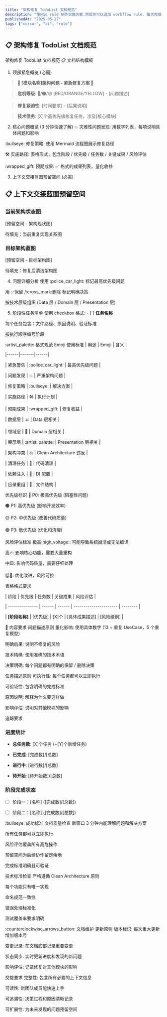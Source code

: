 ```yaml
---
title: "架构修复 TodoList 文档规范"
description: "使用此 rule 制作实施方案.然后你可以追加 workflow rule. 每次完成让他交接上下文。即可一个文档完成全部交接。再也不需要拉动很多文档啦～～～～～～～解放"
publishedAt: "2025-05-27"
tags: ["cursor", "ai", "rule"]
---
```



## 📋 架构修复 TodoList 文档规范

架构修复 TodoList 文档规范
:clipboard: 文档结构模板
1. 顶部紧急概览 (必需)



> **🚨 [模块名称]架构问题 - 紧急修复方案 🚨**

>

> **危机等级**: 🔴/🟠/🟡 [RED/ORANGE/YELLOW] - [问题描述]

> **修复紧迫性**: [时间要求] - [后果说明]

> **技术债务**: [X]个高优先级修复任务，涉及[核心模块]

2. 核心问题概览 (3 分钟快速了解)
:collision: 灾难性问题发现: 用数字列表，每项说明具体问题和影响

:bullseye: 修复策略: 使用 Mermaid 流程图展示修复路径

:hammer_and_wrench: 实施路径: 表格形式，包含阶段 / 优先级 / 任务数 / 关键成果 / 风险评估

:wrapped_gift: 预期成果: :white_check_mark: 格式的成果列表，量化收益

3. 上下文交接蓝图预留空间 (必需)

## 📋 **上下文交接蓝图预留空间**

### 当前架构状态图

[预留空间 - 架构现状图]

待填充：当前重复实现关系图


### 目标架构蓝图

[预留空间 - 目标架构图]

待填充：修复后清洁架构图


4. 问题详细分析
使用 :police_car_light: 标记最高优先级问题

用 :white_check_mark:保留 /:cross_mark:删除 标记明确决策

按技术层级组织 (Data 层 / Domain 层 / Presentation 层)

5. 阶段性任务清单
使用 checkbox 格式: - [ ] **任务名称**

每个任务包含：文件路径、原因说明、验证标准

按执行顺序编号阶段

:artist_palette: 格式规范
Emoji 使用标准
| 用途 | Emoji | 含义 |

|------|-------|------|

| 紧急警告 | :police_car_light: | 最高优先级问题 |

| 问题发现 | :collision: | 严重架构问题 |

| 修复策略 | :bullseye: | 解决方案 |

| 实施路径 | :hammer_and_wrench: | 执行计划 |

| 预期成果 | :wrapped_gift: | 修复收益 |

| 数据层 | :bar_chart: | Data 层相关 |

| 领域层 | :wrench: | Domain 层相关 |

| 展示层 | :artist_palette: | Presentation 层相关 |

| 架构冲突 | :balance_scale: | Clean Architecture 违反 |

| 清理任务 | :broom: | 代码清理 |

| 依赖注入 | :electric_plug: | DI 配置 |

| 目录重组 | :file_folder: | 文件结构 |

优先级标识
:red_circle: P0: 极高优先级 (阻塞性问题)

:orange_circle: P1: 高优先级 (影响开发效率)

:yellow_circle: P2: 中优先级 (改善代码质量)

:green_circle: P3: 低优先级 (优化和清理)

风险评估标准
极高:high_voltage:: 可能导致系统崩溃或无法编译

高:fire:: 影响核心功能，需要大量重构

中:yellow_square:: 影响代码质量，需要仔细处理

低:green_heart:: 优化改进，风险可控

表格格式要求

| 阶段 | 优先级 | 任务数 | 关键成果 | 风险评估 |

| --------------- | ------ | ------ | ---------------------- | -------- |

| **[阶段名称]** | [优先级] | [X]个 | [具体成果描述] | [风险级别] |

:memo: 内容要求
问题描述原则
量化影响: 使用具体数字 (13 + 重复 UseCase，5 个重复模型)

明确后果: 说明不修复的风险

技术精确: 使用准确的技术术语

决策明确: 每个问题都有明确的保留 / 删除决策

任务描述原则
可执行性: 每个任务都可以立即执行

可验证性: 包含明确的完成标准

原因说明: 解释为什么要这样做

影响评估: 说明对其他模块的影响

追踪要求

### 进度统计

- **总任务数**: [X]个任务 (+[Y]个新增任务)

- **已完成**: [完成数]/[总数]

- **进行中**: [进行数]/[总数]

- **待开始**: [待开始数]/[总数]

### 阶段完成状态

- [ ] 阶段一：[名称] ([完成数]/[总数])

- [ ] 阶段二：[名称] ([完成数]/[总数])

:bullseye: 成功标准
文档质量检查
 新窗口 3 分钟内能理解问题和解决方案

 所有任务都可以立即执行

 风险评估覆盖所有高危操作

 预留空间为后续协作留足余地

 完成标准明确且可验证

技术标准检查
 严格遵循 Clean Architecture 原则

 每个功能只有唯一实现

 命名规范一致性

 错误处理标准化

 测试覆盖率要求明确

:counterclockwise_arrows_button: 文档维护
更新原则
版本标识: 每次重大更新增加版本号

变更记录: 在文档底部记录重要变更

状态同步: 实时更新进度和发现的新问题

影响评估: 记录修复对其他模块的影响

交接要求
完整性: 包含所有必要的上下文信息

可读性: 新团队成员能快速上手

可追溯性: 决策过程和原因清晰记录

可扩展性: 为未来发现的问题预留空间